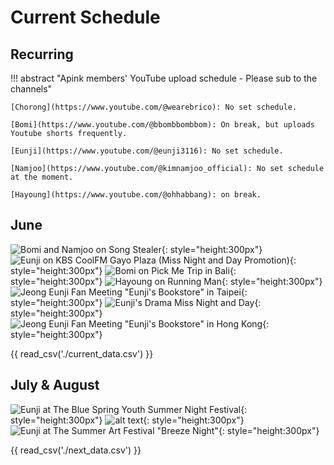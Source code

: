 # Current Schedule

## Recurring

!!! abstract "Apink members' YouTube upload schedule - Please sub to the channels"

    [Chorong](https://www.youtube.com/@wearebrico): No set schedule.

    [Bomi](https://www.youtube.com/@bbombbombbom): On break, but uploads Youtube shorts frequently.

    [Eunji](https://www.youtube.com/@eunji3116): No set schedule.

    [Namjoo](https://www.youtube.com/@kimnamjoo_official): No set schedule at the moment.

    [Hayoung](https://www.youtube.com/@ohhabbang): on break.

## June

![Bomi and Namjoo on Song Stealer](../assets/images/event_images/BnN.jpg){: style="height:300px"}
![Eunji on KBS CoolFM Gayo Plaza (Miss Night and Day Promotion)](<../assets/images/event_images/Eunji Gayo.jpg>){: style="height:300px"}
![Bomi on Pick Me Trip in Bali](<../assets/images/event_images/Pick Me in Bali.jpg>){: style="height:300px"}
![Hayoung on Running Man](<../assets/images/event_images/Hayoung Profile.jpg>){: style="height:300px"}
![Jeong Eunji Fan Meeting "Eunji's Bookstore" in Taipei](<../assets/images/event_images/Eunjis Bookstore Taipei.jpeg>){: style="height:300px"}
![Eunji's Drama Miss Night and Day](../assets/images/event_images/Miss_Night_and_Day.jpeg){: style="height:300px"}
![Jeong Eunji Fan Meeting "Eunji's Bookstore" in Hong Kong](<../assets/images/event_images/Eunjis Bookstore Hong Kong.jpeg>){: style="height:300px"}

{{ read_csv('./current_data.csv') }}

## July & August

![Eunji at The Blue Spring Youth Summer Night Festival](<../assets/images/event_images/Festival Eunji.jpeg>){: style="height:300px"}
![alt text](<../assets/images/event_images/Eunjis Bookstore Japan.jpeg>){: style="height:300px"}
![Eunji at The Summer Art Festival "Breeze Night"](<../assets/images/event_images/Eunji Summer AArt Festival.jpg>){: style="height:300px"}

{{ read_csv('./next_data.csv') }}

